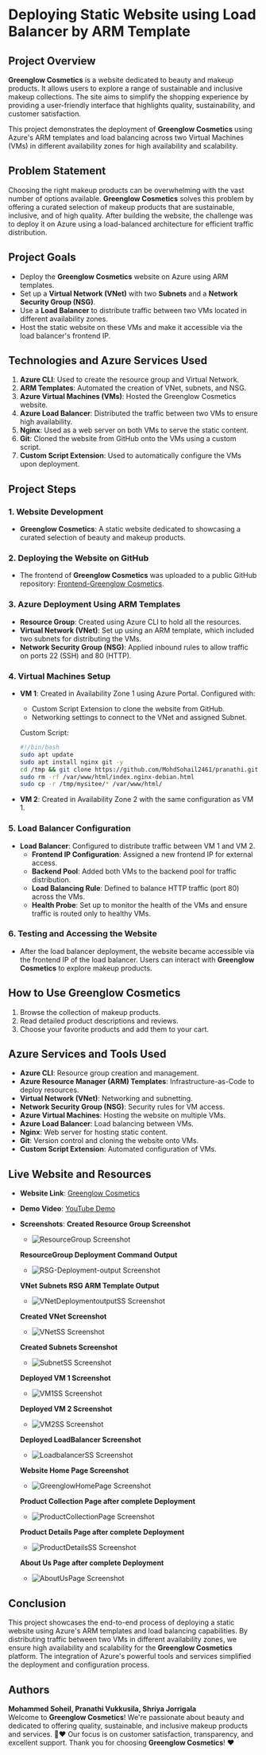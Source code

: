# Deploying Static Website using Load Balancer by ARM Template

## Project Overview

**Greenglow Cosmetics** is a website dedicated to beauty and makeup products. It allows users to explore a range of sustainable and inclusive makeup collections. The site aims to simplify the shopping experience by providing a user-friendly interface that highlights quality, sustainability, and customer satisfaction.

This project demonstrates the deployment of **Greenglow Cosmetics** using Azure's ARM templates and load balancing across two Virtual Machines (VMs) in different availability zones for high availability and scalability.

## Problem Statement

Choosing the right makeup products can be overwhelming with the vast number of options available. **Greenglow Cosmetics** solves this problem by offering a curated selection of makeup products that are sustainable, inclusive, and of high quality. After building the website, the challenge was to deploy it on Azure using a load-balanced architecture for efficient traffic distribution.

## Project Goals

- Deploy the **Greenglow Cosmetics** website on Azure using ARM templates.
- Set up a **Virtual Network (VNet)** with two **Subnets** and a **Network Security Group (NSG)**.
- Use a **Load Balancer** to distribute traffic between two VMs located in different availability zones.
- Host the static website on these VMs and make it accessible via the load balancer's frontend IP.

## Technologies and Azure Services Used

1. **Azure CLI**: Used to create the resource group and Virtual Network.
2. **ARM Templates**: Automated the creation of VNet, subnets, and NSG.
3. **Azure Virtual Machines (VMs)**: Hosted the Greenglow Cosmetics website.
4. **Azure Load Balancer**: Distributed the traffic between two VMs to ensure high availability.
5. **Nginx**: Used as a web server on both VMs to serve the static content.
6. **Git**: Cloned the website from GitHub onto the VMs using a custom script.
7. **Custom Script Extension**: Used to automatically configure the VMs upon deployment.

## Project Steps

### 1. Website Development
- **Greenglow Cosmetics**: A static website dedicated to showcasing a curated selection of beauty and makeup products. 

### 2. Deploying the Website on GitHub
- The frontend of **Greenglow Cosmetics** was uploaded to a public GitHub repository: [Frontend-Greenglow Cosmetics](https://github.com/MohdSohail2461/pranathi.git).

### 3. Azure Deployment Using ARM Templates
- **Resource Group**: Created using Azure CLI to hold all the resources.
- **Virtual Network (VNet)**: Set up using an ARM template, which included two subnets for distributing the VMs.
- **Network Security Group (NSG)**: Applied inbound rules to allow traffic on ports 22 (SSH) and 80 (HTTP).
  
### 4. Virtual Machines Setup
- **VM 1**: Created in Availability Zone 1 using Azure Portal. Configured with:
  - Custom Script Extension to clone the website from GitHub.
  - Networking settings to connect to the VNet and assigned Subnet.
  
  Custom Script:
  ```bash
  #!/bin/bash
  sudo apt update
  sudo apt install nginx git -y
  cd /tmp && git clone https://github.com/MohdSohail2461/pranathi.git mysitee
  sudo rm -rf /var/www/html/index.nginx-debian.html
  sudo cp -r /tmp/mysitee/* /var/www/html/
  ```

- **VM 2**: Created in Availability Zone 2 with the same configuration as VM 1.

### 5. Load Balancer Configuration
- **Load Balancer**: Configured to distribute traffic between VM 1 and VM 2.
  - **Frontend IP Configuration**: Assigned a new frontend IP for external access.
  - **Backend Pool**: Added both VMs to the backend pool for traffic distribution.
  - **Load Balancing Rule**: Defined to balance HTTP traffic (port 80) across the VMs.
  - **Health Probe**: Set up to monitor the health of the VMs and ensure traffic is routed only to healthy VMs.

### 6. Testing and Accessing the Website
- After the load balancer deployment, the website became accessible via the frontend IP of the load balancer. Users can interact with **Greenglow Cosmetics** to explore makeup products.

## How to Use Greenglow Cosmetics

1. Browse the collection of makeup products.
2. Read detailed product descriptions and reviews.
3. Choose your favorite products and add them to your cart.

## Azure Services and Tools Used

- **Azure CLI**: Resource group creation and management.
- **Azure Resource Manager (ARM) Templates**: Infrastructure-as-Code to deploy resources.
- **Virtual Network (VNet)**: Networking and subnetting.
- **Network Security Group (NSG)**: Security rules for VM access.
- **Azure Virtual Machines**: Hosting the website on multiple VMs.
- **Azure Load Balancer**: Load balancing between VMs.
- **Nginx**: Web server for hosting static content.
- **Git**: Version control and cloning the website onto VMs.
- **Custom Script Extension**: Automated configuration of VMs.

## Live Website and Resources

- **Website Link**: [Greenglow Cosmetics](https://github.com/MohdSohail2461/pranathi.git)
- **Demo Video**: [YouTube Demo](https://youtube.com/example)
- **Screenshots**:
  **Created Resource Group Screenshot**
  - ![ResourceGroup Screenshot](./ProjectScreenshots/ResourceGroupSS.png)
    
  **ResourceGroup Deployment Command Output**
  - ![RSG-Deployment-output Screenshot](./ProjectScreenshots/RSG-Deployment-output.png)

  **VNet Subnets RSG ARM Template Output**
  - ![VNetDeploymentoutputSS Screenshot](./ProjectScreenshots/VNetDeploymentoutputSS.png)

   **Created VNet Screenshot** 
  - ![VNetSS Screenshot](./ProjectScreenshots/VNetSS.png)

  **Created Subnets Screenshot**
  - ![SubnetSS Screenshot](./ProjectScreenshots/SubnetSS.png)

   **Deployed VM 1 Screenshot**
  - ![VM1SS Screenshot](./ProjectScreenshots/VM1SS.png)

  **Deployed VM 2 Screenshot**
  - ![VM2SS Screenshot](./ProjectScreenshots/VM2SS.png)

  **Deployed LoadBalancer Screenshot**
  - ![LoadbalancerSS Screenshot](./ProjectScreenshots/LoadbalancerSS.png)

  **Website Home Page Screenshot**
  - ![GreenglowHomePage Screenshot](./ProjectScreenshots/GreenglowHomePage.png)

  **Product Collection Page after complete Deployment**
  - ![ProductCollectionPage Screenshot](./ProjectScreenshots/ProductCollectionPage.png)

  **Product Details Page after complete Deployment**
  - ![ProductDetailsSS Screenshot](./ProjectScreenshots/ProductDetailsSS.png)

  **About Us Page after complete Deployment**
  - ![AboutUsPage Screenshot](./ProjectScreenshots/AboutUsPage.png)

## Conclusion

This project showcases the end-to-end process of deploying a static website using Azure's ARM templates and load balancing capabilities. By distributing traffic between two VMs in different availability zones, we ensure high availability and scalability for the **Greenglow Cosmetics** platform. The integration of Azure's powerful tools and services simplified the deployment and configuration process.

## Authors

**Mohammed Soheil, Pranathi Vukkusila, Shriya Jorrigala**  
Welcome to **Greenglow Cosmetics**! We're passionate about beauty and dedicated to offering quality, sustainable, and inclusive makeup products and services. 💄❤️ Our focus is on customer satisfaction, transparency, and excellent support. Thank you for choosing **Greenglow Cosmetics**! ❤️